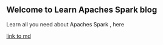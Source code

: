 ## Welcome to Learn Apaches Spark blog

 Learn all you need about Apaches Spark , here
 
 
[link to md](test.md)
